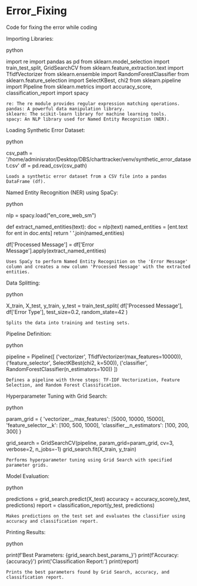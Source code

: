 # Error_Fixing
Code for fixing the error while coding


Importing Libraries:

python

import re
import pandas as pd
from sklearn.model_selection import train_test_split, GridSearchCV
from sklearn.feature_extraction.text import TfidfVectorizer
from sklearn.ensemble import RandomForestClassifier
from sklearn.feature_selection import SelectKBest, chi2
from sklearn.pipeline import Pipeline
from sklearn.metrics import accuracy_score, classification_report
import spacy

    re: The re module provides regular expression matching operations.
    pandas: A powerful data manipulation library.
    sklearn: The scikit-learn library for machine learning tools.
    spacy: An NLP library used for Named Entity Recognition (NER).

Loading Synthetic Error Dataset:

python

csv_path = '/home/adminisrator/Desktop/DBS/charttracker/venv/synthetic_error_dataset.csv'
df = pd.read_csv(csv_path)

    Loads a synthetic error dataset from a CSV file into a pandas DataFrame (df).

Named Entity Recognition (NER) using SpaCy:

python

nlp = spacy.load("en_core_web_sm")

def extract_named_entities(text):
    doc = nlp(text)
    named_entities = [ent.text for ent in doc.ents]
    return ' '.join(named_entities)

df['Processed Message'] = df['Error Message'].apply(extract_named_entities)

    Uses SpaCy to perform Named Entity Recognition on the 'Error Message' column and creates a new column 'Processed Message' with the extracted entities.

Data Splitting:

python

X_train, X_test, y_train, y_test = train_test_split(
    df['Processed Message'], df['Error Type'], test_size=0.2, random_state=42
)

    Splits the data into training and testing sets.

Pipeline Definition:

python

pipeline = Pipeline([
    ('vectorizer', TfidfVectorizer(max_features=10000)),
    ('feature_selector', SelectKBest(chi2, k=500)),
    ('classifier', RandomForestClassifier(n_estimators=100))
])

    Defines a pipeline with three steps: TF-IDF Vectorization, Feature Selection, and Random Forest Classification.

Hyperparameter Tuning with Grid Search:

python

param_grid = {
    'vectorizer__max_features': [5000, 10000, 15000],
    'feature_selector__k': [100, 500, 1000],
    'classifier__n_estimators': [100, 200, 300]
}

grid_search = GridSearchCV(pipeline, param_grid=param_grid, cv=3, verbose=2, n_jobs=-1)
grid_search.fit(X_train, y_train)

    Performs hyperparameter tuning using Grid Search with specified parameter grids.

Model Evaluation:

python

predictions = grid_search.predict(X_test)
accuracy = accuracy_score(y_test, predictions)
report = classification_report(y_test, predictions)

    Makes predictions on the test set and evaluates the classifier using accuracy and classification report.

Printing Results:

python

print(f'Best Parameters: {grid_search.best_params_}')
print(f'Accuracy: {accuracy}')
print('Classification Report:')
print(report)

    Prints the best parameters found by Grid Search, accuracy, and classification report.
